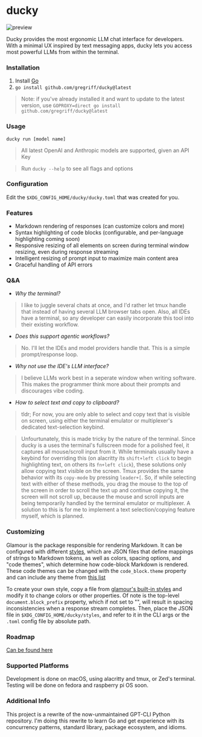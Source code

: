 # ducky

![preview](./docs/overview.gif)

Ducky provides the most ergonomic LLM chat interface for developers. With a minimal UX inspired by text messaging apps, ducky lets you access most powerful LLMs from within the terminal.

### Installation
1. Install [Go](https://go.dev/doc/install)
2. `go install github.com/gregriff/ducky@latest`
> Note: if you've already installed it and want to update to the latest version, use
> `GOPROXY=direct go install github.com/gregriff/ducky@latest`

### Usage
`ducky run [model name]`
> All latest OpenAI and Anthropic models are supported, given an API Key

> Run `ducky --help` to see all flags and options

### Configuration
Edit the `$XDG_CONFIG_HOME/ducky/ducky.toml` that was created for you.

### Features
- Markdown rendering of responses (can customize colors and more)
- Syntax highlighting of code blocks (configurable, and per-language highlighting coming soon)
- Responsive resizing of all elements on screen during terminal window resizing, even during response streaming
- Intelligent resizing of prompt input to maximize main content area
- Graceful handling of API errors

### Q&A
- *Why the terminal?*
> I like to juggle several chats at once, and I'd rather let tmux handle that instead of having several LLM browser tabs open. Also, all IDEs have a terminal, so any developer can easily incorporate this tool into their existing workflow.

- *Does this support agentic workflows?*
> No. I'll let the IDEs and model providers handle that. This is a simple prompt/response loop.

- *Why not use the IDE's LLM interface?*
> I believe LLMs work best in a seperate window when writing software. This makes the programmer think more about their prompts and discourages vibe coding.

- *How to select text and copy to clipboard?*
> tldr; For now, you are only able to select and copy text that is visible on screen, using either the terminal emulator or multiplexer's dedicated text-selection keybind.

> Unfourtunately, this is made tricky by the nature of the terminal. Since ducky is a uses the terminal's fullscreen mode for a polished feel, it captures all mouse/scroll input from it. While terminals usually have a keybind for overriding this (on alacritty its `shift+left click` to begin highlighting text, on others its `fn+left click`), these solutions only allow copying text visible on the screen. Tmux provides the same behavior with its `copy-mode` by pressing `leader+[`. So, if while selecting text with either of these methods, you drag the mouse to the top of the screen in order to scroll the text up and continue copying it, the screen will not scroll up, because the mouse and scroll inputs are being temporarily handled by the terminal emulator or multiplexer. A solution to this is for me to implement a text selection/copying feature myself, which is planned.

### Customizing

Glamour is the package responsible for rendering Markdown. It can be configured with different [styles](https://github.com/charmbracelet/glamour/tree/master/styles), which are JSON files that define mappings of strings to Markdown tokens, as well as colors, spacing options, and "code themes", which determine how code-block Markdown is rendered. These code themes can be changed with the `code_block.theme` property and can include any theme from [this list](https://github.com/alecthomas/chroma/tree/master/styles)

To create your own style, copy a file from [glamour's built-in styles](https://github.com/charmbracelet/glamour/tree/master/styles) and modify it to change colors or other properties. Of note is the top-level `document.block_prefix` property, which if not set to "", will result in spacing inconsistencies when a response stream completes. Then, place the JSON file in `$XDG_CONFIG_HOME/ducky/styles`, and refer to it in the CLI args or the `.toml` config file by absolute path.

### Roadmap
[Can be found here](./TODO.md)

### Supported Platforms

Development is done on macOS, using alacritty and tmux, or Zed's terminal. Testing will be done on fedora and raspberry pi OS soon.

### Additional Info

This project is a rewrite of the now-unmaintained GPT-CLI Python repository. I'm doing this rewrite to learn Go and get experience with its concurrency patterns, standard library, package ecosystem, and idioms.
